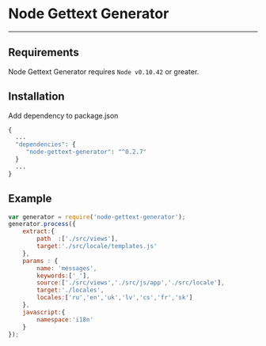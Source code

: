 # Node Gettext Generator
----
## Requirements
Node Gettext Generator requires `Node v0.10.42` or greater.
## Installation
Add dependency to package.json
```php
{
  ...
  "dependencies": {
     "node-gettext-generator": "^0.2.7"
  }
  ...
}
```
## Example
```javascript
var generator = require('node-gettext-generator');
generator.process({
    extract:{
        path  :['./src/views'],
        target:'./src/locale/templates.js'
    },
    params : {
        name: 'messages',
        keywords:['_'],
        source:['./src/views','./src/js/app','./src/locale'],
        target:'./locales',
        locales:['ru','en','uk','lv','cs','fr','sk']
    },
    javascript:{
        namespace:'i18n'
    }
});
```





